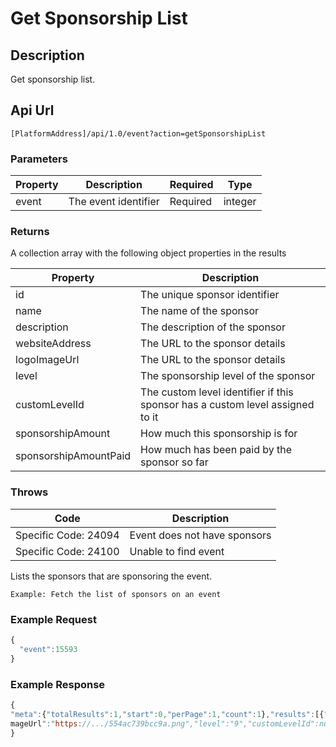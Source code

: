 # Get Sponsorship List

## Description

Get sponsorship list.

## Api Url

`[PlatformAddress]/api/1.0/event?action=getSponsorshipList`

### Parameters

| Property | Description | Required | Type |
| --- | --- | --- | --- |
| event | The event identifier | Required | integer |

### Returns

A collection array with the following object properties in the results

| Property | Description |
| --- | --- |
| id | The unique sponsor identifier |
| name | The name of the sponsor |
| description | The description of the sponsor |
| websiteAddress | The URL to the sponsor details |
| logoImageUrl | The URL to the sponsor details |
| level | The sponsorship level of the sponsor |
| customLevelId | The custom level identifier if this sponsor has a custom level assigned to it |
| sponsorshipAmount | How much this sponsorship is for |
| sponsorshipAmountPaid | How much has been paid by the sponsor so far |

### Throws

| Code | Description |
| --- | --- |
| Specific Code: 24094 | Event does not have sponsors |
| Specific Code: 24100 | Unable to find event |

Lists the sponsors that are sponsoring the event.

`Example: Fetch the list of sponsors on an event`

### Example Request

```javascript
{
  "event":15593
}
```

### Example Response

```javascript
{
"meta":{"totalResults":1,"start":0,"perPage":1,"count":1},"results":[{"id":"1","name":"Test Sponsor for event 1","description":"...","websiteAddress":"www.sponsor1.com","logoI
mageUrl":"https://.../554ac739bcc9a.png","level":"9","customLevelId":null,"sponsorshipAmount":"44","sponsorshipAmountPaid":"4"}]
}
```

